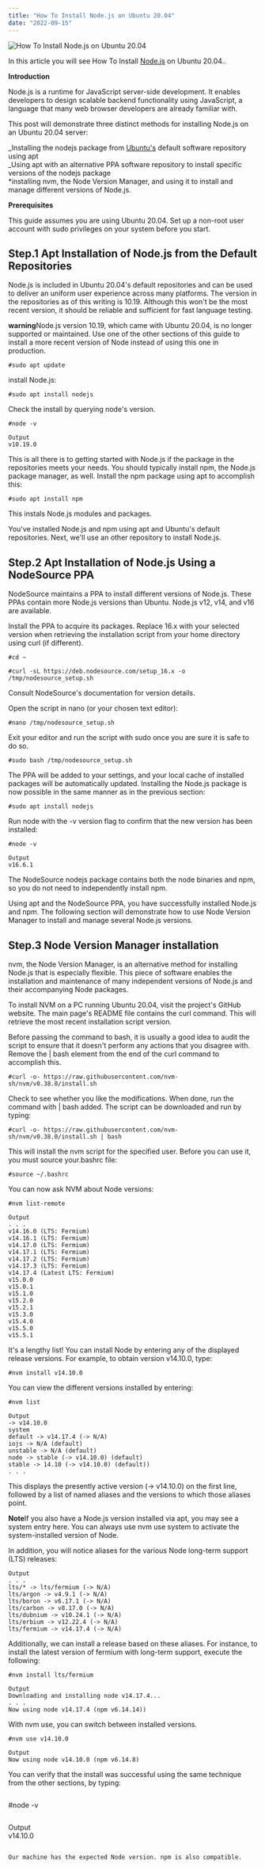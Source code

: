 ```yaml
---
title: "How To Install Node.js on Ubuntu 20.04"
date: "2022-09-15"
---
```


![How To Install Node.js on Ubuntu 20.04](images/How-To-Install-Node.js-on-Ubuntu-20.04_utho.jpg)

In this article you will see How To Install [Node.js](https://en.wikipedia.org/wiki/Node.js) on Ubuntu 20.04..

**Introduction**

Node.js is a runtime for JavaScript server-side development. It enables developers to design scalable backend functionality using JavaScript, a language that many web browser developers are already familiar with.

This post will demonstrate three distinct methods for installing Node.js on an Ubuntu 20.04 server:

_Installing the nodejs package from [Ubuntu's](https://utho.com/docs/tutorial/4-effective-ways-to-determine-the-name-of-a-plugged-usb-device-in-linux/) default software repository using apt  
_Using apt with an alternative PPA software repository to install specific versions of the nodejs package  
\*installing nvm, the Node Version Manager, and using it to install and manage different versions of Node.js.

**Prerequisites**

This guide assumes you are using Ubuntu 20.04. Set up a non-root user account with sudo privileges on your system before you start.

## Step.1 Apt Installation of Node.js from the Default Repositories

Node.js is included in Ubuntu 20.04's default repositories and can be used to deliver an uniform user experience across many platforms. The version in the repositories as of this writing is 10.19. Although this won't be the most recent version, it should be reliable and sufficient for fast language testing.

**warning**Node.js version 10.19, which came with Ubuntu 20.04, is no longer supported or maintained. Use one of the other sections of this guide to install a more recent version of Node instead of using this one in production.

```
#sudo apt update
```

install Node.js:

```
#sudo apt install nodejs
```

Check the install by querying node's version.

```
#node -v
```

```
Output  
v10.19.0
```

This is all there is to getting started with Node.js if the package in the repositories meets your needs. You should typically install npm, the Node.js package manager, as well. Install the npm package using apt to accomplish this:

```
#sudo apt install npm
```

This instals Node.js modules and packages.

You've installed Node.js and npm using apt and Ubuntu's default repositories. Next, we'll use an other repository to install Node.js.

## Step.2 Apt Installation of Node.js Using a NodeSource PPA

NodeSource maintains a PPA to install different versions of Node.js. These PPAs contain more Node.js versions than Ubuntu. Node.js v12, v14, and v16 are available.

Install the PPA to acquire its packages. Replace 16.x with your selected version when retrieving the installation script from your home directory using curl (if different).

```
#cd ~
```  
```
#curl -sL https://deb.nodesource.com/setup_16.x -o /tmp/nodesource_setup.sh
```

Consult NodeSource's documentation for version details.

Open the script in nano (or your chosen text editor):

```
#nano /tmp/nodesource_setup.sh
```

Exit your editor and run the script with sudo once you are sure it is safe to do so.

```
#sudo bash /tmp/nodesource_setup.sh
```

The PPA will be added to your settings, and your local cache of installed packages will be automatically updated. Installing the Node.js package is now possible in the same manner as in the previous section:

```
#sudo apt install nodejs
```

Run node with the -v version flag to confirm that the new version has been installed:

```
#node -v
```

```
Output  
v16.6.1
```

The NodeSource nodejs package contains both the node binaries and npm, so you do not need to independently install npm.

Using apt and the NodeSource PPA, you have successfully installed Node.js and npm. The following section will demonstrate how to use Node Version Manager to install and manage several Node.js versions.

## Step.3 Node Version Manager installation

nvm, the Node Version Manager, is an alternative method for installing Node.js that is especially flexible. This piece of software enables the installation and maintenance of many independent versions of Node.js and their accompanying Node packages.

To install NVM on a PC running Ubuntu 20.04, visit the project's GitHub website. The main page's README file contains the curl command. This will retrieve the most recent installation script version.

Before passing the command to bash, it is usually a good idea to audit the script to ensure that it doesn't perform any actions that you disagree with. Remove the | bash element from the end of the curl command to accomplish this.

```
#curl -o- https://raw.githubusercontent.com/nvm-sh/nvm/v0.38.0/install.sh
```

Check to see whether you like the modifications. When done, run the command with | bash added. The script can be downloaded and run by typing:

```
#curl -o- https://raw.githubusercontent.com/nvm-sh/nvm/v0.38.0/install.sh | bash
```

This will install the nvm script for the specified user. Before you can use it, you must source your.bashrc file:

```
#source ~/.bashrc
```

You can now ask NVM about Node versions:

```
#nvm list-remote
```

```
Output  
. . .  
v14.16.0 (LTS: Fermium)  
v14.16.1 (LTS: Fermium)  
v14.17.0 (LTS: Fermium)  
v14.17.1 (LTS: Fermium)  
v14.17.2 (LTS: Fermium)  
v14.17.3 (LTS: Fermium)  
v14.17.4 (Latest LTS: Fermium)  
v15.0.0  
v15.0.1  
v15.1.0  
v15.2.0  
v15.2.1  
v15.3.0  
v15.4.0  
v15.5.0  
v15.5.1
```

It's a lengthy list! You can install Node by entering any of the displayed release versions. For example, to obtain version v14.10.0, type:

```
#nvm install v14.10.0
```

You can view the different versions installed by entering:

```
#nvm list
```

```
Output  
-> v14.10.0  
system  
default -> v14.17.4 (-> N/A)  
iojs -> N/A (default)  
unstable -> N/A (default)  
node -> stable (-> v14.10.0) (default)  
stable -> 14.10 (-> v14.10.0) (default))  
. . .
```

This displays the presently active version (-> v14.10.0) on the first line, followed by a list of named aliases and the versions to which those aliases point.

**Note**If you also have a Node.js version installed via apt, you may see a system entry here. You can always use nvm use system to activate the system-installed version of Node.

In addition, you will notice aliases for the various Node long-term support (LTS) releases:

```
Output  
. . .  
lts/* -> lts/fermium (-> N/A)  
lts/argon -> v4.9.1 (-> N/A)  
lts/boron -> v6.17.1 (-> N/A)  
lts/carbon -> v8.17.0 (-> N/A)  
lts/dubnium -> v10.24.1 (-> N/A)  
lts/erbium -> v12.22.4 (-> N/A)  
lts/fermium -> v14.17.4 (-> N/A)
```

Additionally, we can install a release based on these aliases. For instance, to install the latest version of fermium with long-term support, execute the following:

```
#nvm install lts/fermium
```

```
Output  
Downloading and installing node v14.17.4...  
. . .  
Now using node v14.17.4 (npm v6.14.14))
```

With nvm use, you can switch between installed versions.

```
#nvm use v14.10.0
```

```
Output  
Now using node v14.10.0 (npm v6.14.8)  
```

You can verify that the install was successful using the same technique from the other sections, by typing:
```

```
#node -v
```

```
Output  
v14.10.0
```

Our machine has the expected Node version. npm is also compatible.
